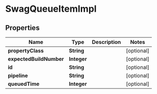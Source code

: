 
# SwagQueueItemImpl

## Properties
Name | Type | Description | Notes
------------ | ------------- | ------------- | -------------
**propertyClass** | **String** |  |  [optional]
**expectedBuildNumber** | **Integer** |  |  [optional]
**id** | **String** |  |  [optional]
**pipeline** | **String** |  |  [optional]
**queuedTime** | **Integer** |  |  [optional]



